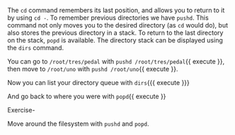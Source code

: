 The `cd` command remembers its last position, and allows you to return to it by using `cd -`. To remember previous directories we have `pushd`. This command not only moves you to the desired directory (as `cd` would do), but also stores the previous directory in a stack. To return to the last directory on the stack, `popd` is available. The directory stack can be displayed using the `dirs` command.

You can go to `/root/tres/pedal` with `pushd /root/tres/pedal`{{ execute }}, then move to `/root/uno` with `pushd /root/uno`{{ execute }}.

Now you can list your directory queue with `dirs`{{{ execute }}}

And go back to where you were with `popd`{{ execute }}

Exercise-

Move around the filesystem with `pushd` and `popd`.